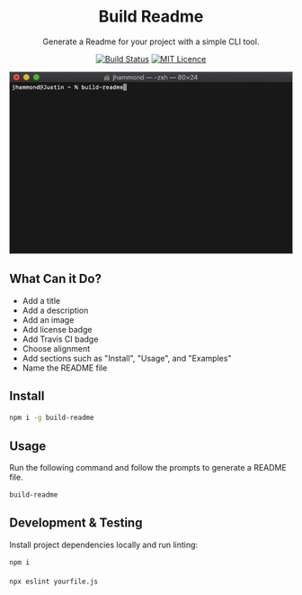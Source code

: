 <div align="center"> 

<h1>Build Readme</h1>

Generate a Readme for your project with a simple CLI tool.

[![Build Status](https://travis-ci.org/Justintime50/build-readme.svg?branch=master)](https://travis-ci.org/Justintime50/build-readme)
[![MIT Licence](https://badges.frapsoft.com/os/mit/mit.svg?v=103)](https://opensource.org/licenses/mit-license.php)

<img src="assets/showcase.gif">

</div>

## What Can it Do?

- Add a title
- Add a description
- Add an image
- Add license badge
- Add Travis CI badge
- Choose alignment
- Add sections such as "Install", "Usage", and "Examples"
- Name the README file

## Install

```bash
npm i -g build-readme
```

## Usage

Run the following command and follow the prompts to generate a README file.

```bash
build-readme
```

## Development & Testing

Install project dependencies locally and run linting:

```bash
npm i

npx eslint yourfile.js
```
